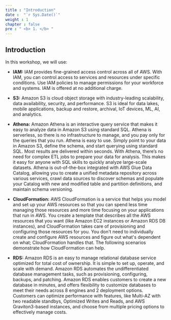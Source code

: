 ```yaml
---
title : "Introduction"
date :  "`r Sys.Date()`" 
weight : 1 
chapter : false
pre : " <b> 1. </b> "
---
```


## Introduction
In this workshop, we will use:
- **IAM:** IAM provides fine-grained access control across all of AWS. With IAM, you can control access to services and resources under specific conditions. Use IAM policies to manage permissions for your workforce and systems. IAM is offered at no additional charge.


- **S3:** Amazon S3 is cloud object storage with industry-leading scalability, data availability, security, and performance. S3 is ideal for data lakes, mobile applications, backup and restore, archival, IoT devices, ML, AI, and analytics.


- **Athena:** Amazon Athena is an interactive query service that makes it easy to analyze data in Amazon S3 using standard SQL. Athena is serverless, so there is no infrastructure to manage, and you pay only for the queries that you run. Athena is easy to use. Simply point to your data in Amazon S3, define the schema, and start querying using standard SQL. Most results are delivered within seconds. With Athena, there’s no need for complex ETL jobs to prepare your data for analysis. This makes it easy for anyone with SQL skills to quickly analyze large-scale datasets. Athena is out-of-the-box integrated with AWS Glue Data Catalog, allowing you to create a unified metadata repository across various services, crawl data sources to discover schemas and populate your Catalog with new and modified table and partition definitions, and maintain schema versioning.


- **CloudFormation:** AWS CloudFormation is a service that helps you model and set up your AWS resources so that you can spend less time managing those resources and more time focusing on your applications that run in AWS. You create a template that describes all the AWS resources that you want (like Amazon EC2 instances or Amazon RDS DB instances), and CloudFormation takes care of provisioning and configuring those resources for you. You don't need to individually create and configure AWS resources and figure out what's dependent on what; CloudFormation handles that. The following scenarios demonstrate how CloudFormation can help.


- **RDS:** Amazon RDS is an easy to manage relational database service optimized for total cost of ownership. It is simple to set up, operate, and scale with demand. Amazon RDS automates the undifferentiated database management tasks, such as provisioning, configuring, backups, and patching. Amazon RDS enables customers to create a new database in minutes, and offers flexibility to customize databases to meet their needs across 8 engines and 2 deployment options. Customers can optimize performance with features, like Multi-AZ with two readable standbys, Optimized Writes and Reads, and AWS Graviton3-based instances, and choose from multiple pricing options to effectively manage costs.
